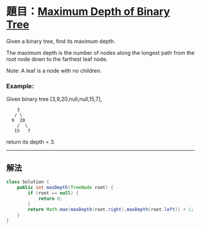 
# 題目：[Maximum Depth of Binary Tree](https://leetcode.com/problems/maximum-depth-of-binary-tree/)  

Given a binary tree, find its maximum depth.

The maximum depth is the number of nodes along the longest path from the root node down to the farthest leaf node.

Note: A leaf is a node with no children.

### **Example:**

Given binary tree [3,9,20,null,null,15,7],
```
    3
   / \
  9  20
    /  \
   15   7
```
return its depth = 3.

---
## 解法

``` java
class Solution {
    public int maxDepth(TreeNode root) {
        if (root == null) {
            return 0;
        }
        return Math.max(maxDepth(root.right),maxDepth(root.left)) + 1;
    }
}
```
